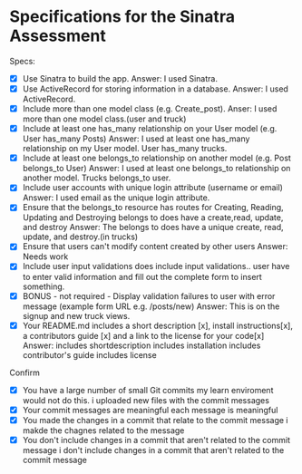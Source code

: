 # Specifications for the Sinatra Assessment

Specs:
- [x] Use Sinatra to build the app.
    Answer: I used Sinatra.
- [x] Use ActiveRecord for storing information in a database.
    Answer: I used  ActiveRecord.
- [x] Include more than one model class (e.g. Create_post).
    Anser: I used more than one model class.(user and truck) 
- [x] Include at least one has_many relationship on your User model (e.g. User has_many Posts)
    Answer: I used at least one has_many relationship on my User model. User has_many trucks.
- [x] Include at least one belongs_to relationship on another model (e.g. Post belongs_to User)
    Answer: I used at least one belongs_to relationship on another model. Trucks belongs_to user.
- [x] Include user accounts with unique login attribute (username or email)
    Answer: I used email as the unique login attribute.
- [x] Ensure that the belongs_to resource has routes for Creating, Reading, Updating and Destroying
belongs to does have a create,read, update, and destroy
    Answer: The belongs to does have a unique create, read, update, and destroy.(in trucks)
- [x] Ensure that users can't modify content created by other users
    Answer: Needs work
- [x] Include user input validations
does include input validations.. user have to enter valid information and fill out the complete form to insert something.
- [x] BONUS - not required - Display validation failures to user with error message (example form URL e.g. /posts/new) 
    Answer: This is on the signup and new truck views.
- [X] Your README.md includes a short description [x], install instructions[x], a contributors guide [x] and a link to the license for your code[x]
    Answer: 
        includes shortdescription
        includes installation
        includes contributor's guide
        includes license

Confirm
- [x] You have a large number of small Git commits
my learn enviroment would not do this. i uploaded new files with the commit messages
- [x] Your commit messages are meaningful
each message is meaningful
- [x] You made the changes in a commit that relate to the commit message
i makde the chagnes related to the message
- [x] You don't include changes in a commit that aren't related to the commit message
i don't include changes in a commit that aren't related to the commit message